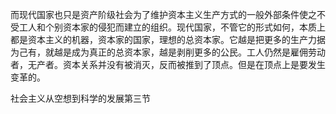 


而现代国家也只是资产阶级社会为了维护资本主义生产方式的一般外部条件使之不受工人和个别资本家的侵犯而建立的组织。现代国家，不管它的形式如何，本质上都是资本主义的机器，资本家的国家，理想的总资本家。它越是把更多的生产力据为己有，就越是成为真正的总资本家，越是剥削更多的公民。工人仍然是雇佣劳动者，无产者。资本关系并没有被消灭，反而被推到了顶点。但是在顶点上是要发生变革的。

社会主义从空想到科学的发展第三节